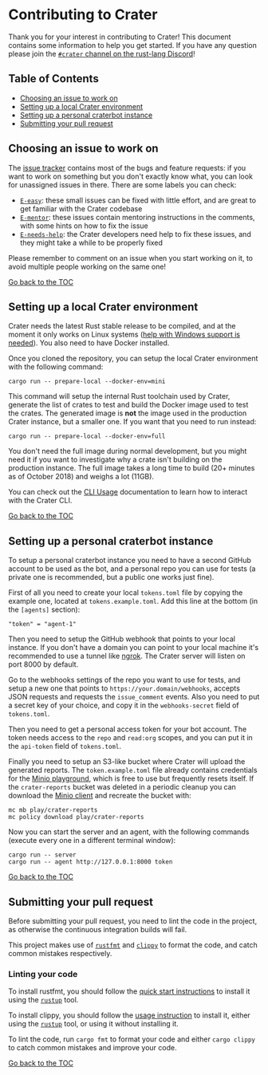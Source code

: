 # Contributing to Crater

Thank you for your interest in contributing to Crater! This document contains
some information to help you get started. If you have any question please join
the [`#crater` channel on the rust-lang Discord][discord]!

[discord]: https://discord.gg/MCMm5YC

## Table of Contents

[h-toc]: #table-of-contents

* [Choosing an issue to work on][h-choosing]
* [Setting up a local Crater environment][h-initial-setup]
* [Setting up a personal craterbot instance][h-craterbot-setup]
* [Submitting your pull request][h-submitting-pr]

## Choosing an issue to work on

[h-choosing]: #choosing-an-issue-to-work-on

The [issue tracker][issues] contains most of the bugs and feature requests: if
you want to work on something but you don't exactly know what, you can look for
unassigned issues in there. There are some labels you can check:

* [`E-easy`][issues-easy]: these small issues can be fixed with little effort,
  and are great to get familiar with the Crater codebase
* [`E-mentor`][issues-mentor]: these issues contain mentoring instructions in
  the comments, with some hints on how to fix the issue
* [`E-needs-help`][issues-needs-help]: the Crater developers need help to fix
  these issues, and they might take a while to be properly fixed

Please remember to comment on an issue when you start working on it, to avoid
multiple people working on the same one!

[issues]: https://github.com/rust-lang-nursery/crater/issues
[issues-easy]: https://github.com/rust-lang-nursery/crater/labels/E-easy
[issues-mentor]: https://github.com/rust-lang-nursery/crater/labels/E-mentor
[issues-needs-help]: https://github.com/rust-lang-nursery/crater/labels/E-needs-help

[Go back to the TOC][h-toc]

## Setting up a local Crater environment

[h-initial-setup]: #setting-up-a-local-crater-environment

Crater needs the latest Rust stable release to be compiled, and at the moment
it only works on Linux systems ([help with Windows support is needed][win]).
You also need to have Docker installed.

Once you cloned the repository, you can setup the local Crater environment with
the following command:

```
cargo run -- prepare-local --docker-env=mini
```

This command will setup the internal Rust toolchain used by Crater, generate
the list of crates to test and build the Docker image used to test the crates.
The generated image is **not** the image used in the production Crater
instance, but a smaller one. If you want that you need to run instead:

```
cargo run -- prepare-local --docker-env=full
```

You don't need the full image during normal development, but you might need it
if you want to investigate why a crate isn't building on the production
instance. The full image takes a long time to build (20+ minutes as of October
2018) and weighs a lot (11GB).

You can check out the [CLI Usage][cli-usage] documentation to learn how to
interact with the Crater CLI.

[win]: https://github.com/rust-lang-nursery/crater/issues/149
[cli-usage]: docs/cli-usage.md

[Go back to the TOC][h-toc]

## Setting up a personal craterbot instance

[h-craterbot-setup]: #setting-up-a-personal-craterbot-instance

To setup a personal craterbot instance you need to have a second GitHub account
to be used as the bot, and a personal repo you can use for tests (a private one
is recommended, but a public one works just fine).

First of all you need to create your local `tokens.toml` file by copying the
example one, located at `tokens.example.toml`. Add this line at the bottom (in
the `[agents]` section):

```
"token" = "agent-1"
```

Then you need to setup the GitHub webhook that points to your local instance.
If you don't have a domain you can point to your local machine it's
recommended to use a tunnel like [ngrok][ngrok]. The Crater server will listen
on port 8000 by default.

Go to the webhooks settings of the repo you want to use for tests, and setup a
new one that points to `https://your.domain/webhooks`, accepts JSON requests
and requests the `issue_comment` events. Also you need to put a secret key of
your choice, and copy it in the `webhooks-secret` field of `tokens.toml`.

Then you need to get a personal access token for your bot account. The token
needs access to the `repo` and `read:org` scopes, and you can put it in the
`api-token` field of `tokens.toml`.

Finally you need to setup an S3-like bucket where Crater will upload the
generated reports. The `token.example.toml` file already contains credentials
for the [Minio playground][minio-play], which is free to use but frequently
resets itself. If the `crater-reports` bucket was deleted in a periodic cleanup
you can download the [Minio client][minio-client] and recreate the bucket with:

```
mc mb play/crater-reports
mc policy download play/crater-reports
```

Now you can start the server and an agent, with the following commands (execute
every one in a different terminal window):

```
cargo run -- server
cargo run -- agent http://127.0.0.1:8000 token
```

[Go back to the TOC][h-toc]

[ngrok]: https://ngrok.com/download
[minio-play]: https://play.minio.io:9000/
[minio-client]: https://www.minio.io/downloads.html#download-client

## Submitting your pull request

[h-submitting-pr]: #submitting-your-pull-request

Before submitting your pull request, you need to lint the code in the project, as otherwise the continuous integration builds will fail.

This project makes use of [`rustfmt`](https://github.com/rust-lang-nursery/rustfmt) and [`clippy`](https://github.com/rust-lang-nursery/rust-clippy) to format the code, and catch common mistakes respectively.

### Linting your code
To install rustfmt, you should follow the [quick start instructions](https://github.com/rust-lang-nursery/rustfmt#quick-start) to install it using the [`rustup`](https://rustup.rs/) tool.

To install clippy, you should follow the [usage instruction](https://github.com/rust-lang-nursery/rust-clippy#usage) to install it, either using the [`rustup`](https://rustup.rs/) tool, or using it without installing it.

To lint the code, run `cargo fmt` to format your code and either `cargo clippy` to catch common mistakes and improve your code.

[Go back to the TOC][h-toc]
